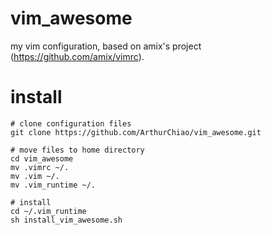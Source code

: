 vim_awesome
===========

my vim configuration, based on amix's project (https://github.com/amix/vimrc).

# install
```shell
# clone configuration files
git clone https://github.com/ArthurChiao/vim_awesome.git

# move files to home directory
cd vim_awesome
mv .vimrc ~/.
mv .vim ~/.
mv .vim_runtime ~/.

# install
cd ~/.vim_runtime
sh install_vim_awesome.sh
```

